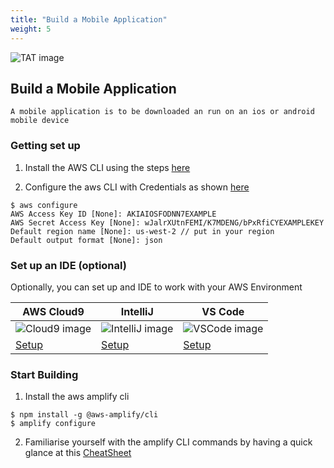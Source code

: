 ```yaml
---
title: "Build a Mobile Application"
weight: 5
---
```

![TAT image](/images/009-sync.png?width=20%)

## Build a Mobile Application
```
A mobile application is to be downloaded an run on an ios or android mobile device
```
### Getting set up

1. Install the AWS CLI using the steps <a href = "https://docs.aws.amazon.com/cli/latest/userguide/cli-chap-install.html">here</a>
   
2. Configure the aws CLI with Credentials as shown <a href = "https://docs.aws.amazon.com/cli/latest/userguide/cli-chap-configure.html" target="_blank">here</a>
```
$ aws configure
AWS Access Key ID [None]: AKIAIOSFODNN7EXAMPLE
AWS Secret Access Key [None]: wJalrXUtnFEMI/K7MDENG/bPxRfiCYEXAMPLEKEY
Default region name [None]: us-west-2 // put in your region
Default output format [None]: json
```

### Set up an IDE (optional)

Optionally, you can set up and IDE to work with your AWS Environment

| AWS Cloud9                                                         | IntelliJ                                                             | VS Code                                                                      |
| ------------------------------------------------------------------ | -------------------------------------------------------------------- | ---------------------------------------------------------------------------- |
| ![Cloud9 image](/images/Cloud9Logo.png?width=90px)                 | ![IntelliJ image](/images/IntelliJ_IDEA_Logo.png?width=90px)         | ![VSCode image](/images/VSCodeLogo.png?width=90px)                           |
| <a href="https://aws.amazon.com/cloud9/" target="_blank">Setup</a> | <a href="https://aws.amazon.com/intellij/" target="_blank">Setup</a> | <a href="https://aws.amazon.com/visualstudiocode/" target="_blank">Setup</a> |

### Start Building

1. Install the aws amplify cli 
```
$ npm install -g @aws-amplify/cli
$ amplify configure
```

2. Familiarise yourself with the amplify CLI commands by having a quick glance at this <a href="https://aws-amplify.github.io/docs/cli-toolchain/quickstart?sdk=js">CheatSheet</a> 